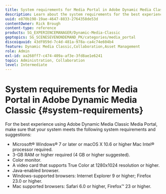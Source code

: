 ```yaml
---
title: System requirements for Media Portal in Adobe Dynamic Media Classic
description: Learn about the system requirements for the best experience using Media Portal in Adobe Dynamic Media Classic.
uuid: e870b198-19ae-4647-8833-2764358de53d
contentOwner: Rick Brough
content-type: reference
products: SG_EXPERIENCEMANAGER/Dynamic-Media-Classic
geptopics: SG_SCENESEVENONDEMAND_PK/categories/media_portal
discoiquuid: 43df059d-7c4d-481a-978a-ca4c74e604b4
feature: Dynamic Media Classic,Collaboration,Asset Management
role: Admin
exl-id: aa268ff7-c474-409a-af3e-3fd8ae1e6241
topic: Administration, Collaboration
level: Intermediate
---
```

# System requirements for Media Portal in Adobe Dynamic Media Classic {#system-requirements}

For the best experience using Adobe Dynamic Media Classic Media Portal, make sure that your system meets the following system requirements and suggestions:

* Microsoft&reg; Windows&reg; 7 or later or macOS X 10.6 or higher Mac Intel&reg; processor required.
* 3-GB RAM or higher required (4 GB or higher suggested).
* Color monitor.
* A video card that supports True Color at 1280x1024 resolution or higher.
* Java-enabled browser.
* Windows-supported browsers: Internet Explorer 9 or higher; Firefox 23.0 or higher.
* Mac supported browsers: Safari 6.0 or higher, Firefox&trade; 23 or higher.
